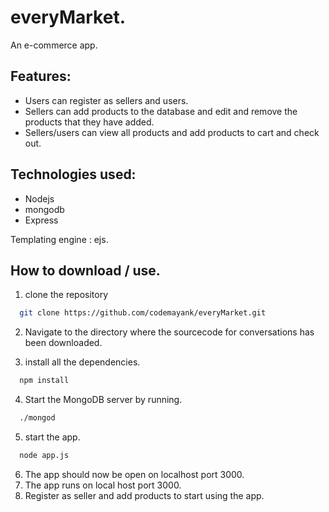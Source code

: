 everyMarket.
============

An e-commerce app.

## Features:
* Users can register as sellers and users.
* Sellers can add products to the database and edit and remove the products that they have added.
* Sellers/users can view all products and add products to cart and check out.

## Technologies used:
* Nodejs
* mongodb
* Express

Templating engine : ejs.

## How to download / use.
1. clone the repository

```bash
  git clone https://github.com/codemayank/everyMarket.git
```
2. Navigate to the directory where the sourcecode for conversations has been downloaded.

3. install all the dependencies.

```bash
  npm install
```
4. Start the MongoDB server by running.

```bash
  ./mongod
```

5. start the app.

```bash
  node app.js
```

6. The app should now be open on localhost port 3000.
7. The app runs on local host port 3000.
8. Register as seller and add products to start using the app.
